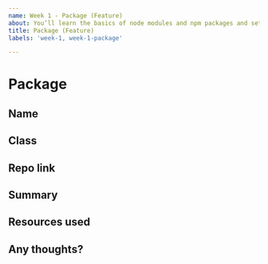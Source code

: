 ```yaml
---
name: Week 1 - Package (Feature)
about: You’ll learn the basics of node modules and npm packages and setup a boilerplate for your own feature.
title: Package (Feature)
labels: 'week-1, week-1-package'

---
```


# Package

## Name
<!-- Add your name here-->

## Class
<!-- Add your class here -->

## Repo link
<!-- Include a link to your repository -->

## Summary
<!-- A summary of what you did. What progress did you make? -->

## Resources used
<!-- What resources did you use? -->

## Any thoughts?
<!-- Let us know what you thought of the homework, and give us any feedback. What parts did you find difficult? -->
